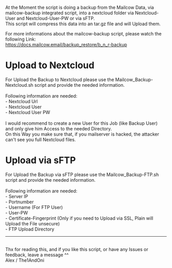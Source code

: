 At the Moment the script is doing a backup from the Mailcow Data, via mailcow-backup integrated script, into a nextcloud folder via Nextcloud-User and Nextcloud-User-PW or via sFTP.
<br>This script will compress this data into an tar.gz file and will Upload them.

For more informations about the mailcow-backup script, please watch the following Link:
<br>https://docs.mailcow.email/backup_restore/b_n_r-backup

<h1>Upload to Nextcloud</h1>
For Upload the Backup to Nextcloud please use the Mailcow_Backup-Nextcloud.sh script and provide the needed information.
<br><br>Following information are needed:
<br> - Nextcloud Url
<br> - Nextcloud User
<br> - Nextcloud User PW
<br><br>
I would recommend to create a new User for this Job (like Backup User) and only give him Access to the needed Directory.
<br>On this Way you make sure that, if you mailserver is hacked, the attacker can't see you full Nextcloud files.

<h1> Upload via sFTP</h1>
For Upload the Backup via sFTP please use the Mailcow_Backup-FTP.sh script and provide the needed information.
<br><br> Following information are needed:
<br> - Server IP
<br> - Portnumber
<br> - Username (For FTP User)
<br> - User-PW
<br> - Certificate-Fingerprint (Only if you need to Upload via SSL, Plain will Upload the File unsecure)
<br> - FTP Upload Directory


<br>
<hr>
<br>Thx for reading this, and if you like this script, or have any Issues or feedback, leave a message ^^
<br>Alex / The1AndOni
